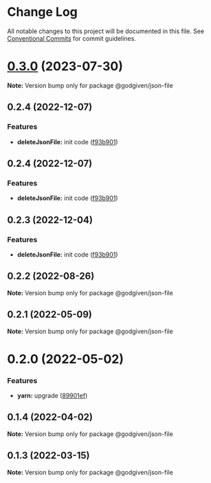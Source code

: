 # Change Log

All notable changes to this project will be documented in this file.
See [Conventional Commits](https://conventionalcommits.org) for commit guidelines.

# [0.3.0](https://github.com/godgiven-project/typeServerLib/compare/v0.2.4...v0.3.0) (2023-07-30)

**Note:** Version bump only for package @godgiven/json-file






## 0.2.4 (2022-12-07)


### Features

* **deleteJsonFile:** init code ([f93b901](https://github.com/godgiven-project/typeServerLib/commit/f93b901b86d23677420ffd970fddd2cd346ae4dc))





## 0.2.4 (2022-12-07)


### Features

* **deleteJsonFile:** init code ([f93b901](https://github.com/godgiven-project/typeServerLib/commit/f93b901b86d23677420ffd970fddd2cd346ae4dc))






## 0.2.3 (2022-12-04)


### Features

* **deleteJsonFile:** init code ([f93b901](https://github.com/godgiven-project/typeServerLib/commit/f93b901b86d23677420ffd970fddd2cd346ae4dc))






## 0.2.2 (2022-08-26)

**Note:** Version bump only for package @godgiven/json-file






## 0.2.1 (2022-05-09)

**Note:** Version bump only for package @godgiven/json-file





# 0.2.0 (2022-05-02)


### Features

* **yarn:** upgrade ([89901ef](https://github.com/godgiven-project/typeServerLib/commit/89901efe18fb73d05f28224c9bf54e428eab0625))





## 0.1.4 (2022-04-02)

**Note:** Version bump only for package @godgiven/json-file





## 0.1.3 (2022-03-15)

**Note:** Version bump only for package @godgiven/json-file
